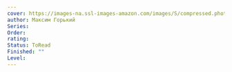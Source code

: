 ```yaml
---
cover: https://images-na.ssl-images-amazon.com/images/S/compressed.photo.goodreads.com/books/1264117926i/7625453.jpg
author: Максим Горький
Series: 
Order: 
rating: 
Status: ToRead
Finished: ""
Level:
---
```








